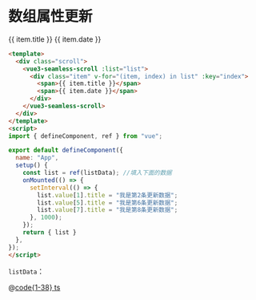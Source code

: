 # 数组属性更新

<div class="vue3-seamless-scroll-scroll">
  <ClientOnly>
    <vue3-seamless-scroll :list="list">
      <div class="item" v-for="(item, index) in list" :key="index">
        <span>{{ item.title }}</span>
        <span>{{ item.date }}</span>
      </div>
    </vue3-seamless-scroll>
  </ClientOnly>
</div>

<script>
import { defineComponent, ref, onMounted } from "vue";
import listData from "@js/vue3-scroll";

export default defineComponent({
  name: "App",
  setup() {
    const list = ref(listData);
    onMounted(() => {
      setInterval(() => {
        list.value[1].title = "我是第2条更新数据";
        list.value[5].title = "我是第6条更新数据";
        list.value[7].title = "我是第8条更新数据";
      }, 1000);
    });
    return { list }
  },
});
</script>

```html
<template>
  <div class="scroll">
    <vue3-seamless-scroll :list="list">
      <div class="item" v-for="(item, index) in list" :key="index">
        <span>{{ item.title }}</span>
        <span>{{ item.date }}</span>
      </div>
    </vue3-seamless-scroll>
  </div>
</template>
<script>
import { defineComponent, ref } from "vue";

export default defineComponent({
  name: "App",
  setup() {
    const list = ref(listData); //填入下面的数据
    onMounted(() => {
      setInterval(() => {
        list.value[1].title = "我是第2条更新数据";
        list.value[5].title = "我是第6条更新数据";
        list.value[7].title = "我是第8条更新数据";
      }, 1000);
    });
    return { list }
  },
});
</script>
```

`listData`：

@[code{1-38} ts](@js/vue3-scroll.ts)
